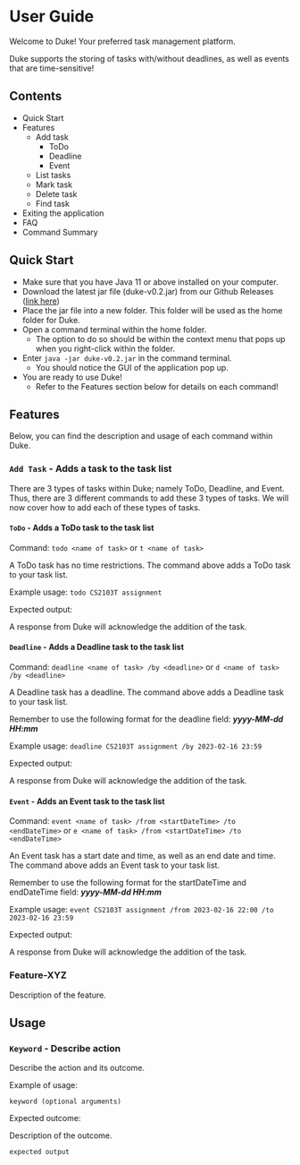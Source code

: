 # User Guide

Welcome to Duke! Your preferred task management platform.

Duke supports the storing of tasks with/without deadlines, as well as events that are time-sensitive!

## Contents
* Quick Start
* Features
  * Add task
    * ToDo
    * Deadline
    * Event
  * List tasks
  * Mark task
  * Delete task
  * Find task
* Exiting the application
* FAQ
* Command Summary

## Quick Start
* Make sure that you have Java 11 or above installed on your computer. 
* Download the latest jar file (duke-v0.2.jar) from our Github Releases ([link here](https://github.com/praveenkrishna0512/ip/releases))
* Place the jar file into a new folder. This folder will be used as the home folder for Duke. 
* Open a command terminal within the home folder.
  * The option to do so should be within the context menu that pops up when you right-click within the folder.
* Enter `java -jar duke-v0.2.jar` in the command terminal.
  * You should notice the GUI of the application pop up.
* You are ready to use Duke!
  * Refer to the Features section below for details on each command!

## Features
Below, you can find the description and usage of each command within Duke.

### `Add Task` - Adds a task to the task list
There are 3 types of tasks within Duke; namely ToDo, Deadline, and Event.
Thus, there are 3 different commands to add these 3 types of tasks.
We will now cover how to add each of these types of tasks.

#### `ToDo` - Adds a ToDo task to the task list
Command: `todo <name of task>` or `t <name of task>`

A ToDo task has no time restrictions.
The command above adds a ToDo task to your task list.

Example usage: `todo CS2103T assignment`

Expected output:

A response from Duke will acknowledge the addition of the task.

___<INSERT IMAGE>___

#### `Deadline` - Adds a Deadline task to the task list
Command: `deadline <name of task> /by <deadline>` or `d <name of task> /by <deadline>`

A Deadline task has a deadline. 
The command above adds a Deadline task to your task list.

Remember to use the following format for the deadline field: ***yyyy-MM-dd HH:mm***

Example usage: `deadline CS2103T assignment /by 2023-02-16 23:59`

Expected output:

A response from Duke will acknowledge the addition of the task.

___<INSERT IMAGE>___

#### `Event` - Adds an Event task to the task list
Command: `event <name of task> /from <startDateTime> /to <endDateTime>`
or `e <name of task> /from <startDateTime> /to <endDateTime>`

An Event task has a start date and time, as well as an end date and time.
The command above adds an Event task to your task list.

Remember to use the following format for the startDateTime and endDateTime field: ***yyyy-MM-dd HH:mm***

Example usage: `event CS2103T assignment /from 2023-02-16 22:00 /to 2023-02-16 23:59`

Expected output:

A response from Duke will acknowledge the addition of the task.

___<INSERT IMAGE>___

### Feature-XYZ

Description of the feature.

## Usage

### `Keyword` - Describe action

Describe the action and its outcome.

Example of usage: 

`keyword (optional arguments)`

Expected outcome:

Description of the outcome.

```
expected output
```


